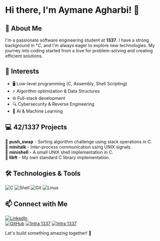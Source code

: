 # Hi there, I'm Aymane Agharbi! 👋
 
 ## 🚀 About Me
 
 I'm a passionate software engineering student at **1337**. I have a strong background in **C*, and I'm always eager to explore new technologies. My journey into coding started from a love for problem-solving and creating efficient solutions.
 
 ## 🎯 Interests
 - 🖥️ Low-level programming (C, Assembly, Shell Scripting)
 - ⚡ Algorithm optimization & Data Structures
 - 🌐 Full-stack development
 - 🔍 Cybersecurity & Reverse Engineering
 - 🤖 AI & Machine Learning
 
 ## 💻 42/1337 Projects
 🔹 **push_swap** - Sorting algorithm challenge using stack operations in C.  
 🔹 **minitalk** - Inter-process communication using UNIX signals.  
 🔹 **minishell** - A small UNIX shell implementation in C.  
 🔹 **libft** - My own standard C library implementation.  
 
 ## 🛠️ Technologies & Tools
 ![C](https://img.shields.io/badge/-C-00599C?style=flat-square&logo=c&logoColor=white)
 ![Shell](https://img.shields.io/badge/-Shell_Scripting-4EAA25?style=flat-square&logo=gnu-bash&logoColor=white)
 ![Git](https://img.shields.io/badge/-Git-F05032?style=flat-square&logo=git&logoColor=white)
 ![Linux](https://img.shields.io/badge/-Linux-FCC624?style=flat-square&logo=linux&logoColor=black)
 
 ## 📫 Connect with Me
 [![LinkedIn](https://img.shields.io/badge/LinkedIn-0077B5?style=flat-square&logo=linkedin&logoColor=white)](https://www.linkedin.com/in/aymane-agharbi/)  
 [![GitHub](https://img.shields.io/badge/GitHub-181717?style=flat-square&logo=github&logoColor=white)](https://github.com/aymane-agharbi) 
 [![Intra 1337](https://img.shields.io/badge/1337-Intra-000000?style=flat-square&logo=42&logoColor=white)]((https://profile.intra.42.fr/))
 [![Intra 1337](https://img.shields.io/badge/1337-Intra-000000?style=flat-square&logo=42&logoColor=white)](https://profile.intra.42.fr/users/aagharbi)
 
 Let's build something amazing together! 🚀

